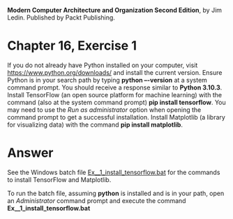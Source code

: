 __Modern Computer Architecture and Organization Second Edition__, by Jim Ledin. Published by Packt Publishing.
# Chapter 16, Exercise 1

If you do not already have Python installed on your computer, visit https://www.python.org/downloads/ and install the current version. Ensure Python is in your search path by typing **python –-version** at a system command prompt. You should receive a response similar to **Python 3.10.3**. Install TensorFlow (an open source platform for machine learning) with the command (also at the system command prompt) **pip install tensorflow**. You may need to use the *Run as administrator* option when opening the command prompt to get a successful installation. Install Matplotlib (a library for visualizing data) with the command **pip install matplotlib**.

# Answer
See the Windows batch file [Ex__1_install_tensorflow.bat](src/Ex__1_install_tensorflow.bat) for the commands to install TensorFlow and Matplotlib.

To run the batch file, assuming **python** is installed and is in your path, open an *Administrator* command prompt and execute the command **Ex__1_install_tensorflow.bat**
